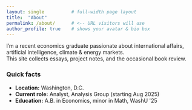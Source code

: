 ```yaml
---
layout: single          # full-width page layout
title:  "About"
permalink: /about/      # <-- URL visitors will use
author_profile: true    # shows your avatar & bio box
---
```



I’m a recent economics graduate passionate about international affairs,
artificial intelligence, climate & energy markets.  
This site collects essays, project notes, and the occasional book review.

### Quick facts  

* **Location:** Washington, D.C.
* **Current role:** Analyst, Analysis Group (starting Aug 2025)  
* **Education:** A.B. in Economics, minor in Math, WashU '25
